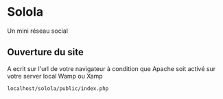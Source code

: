 # Solola
Un mini réseau social 

## Ouverture du site
A ecrit sur l'url de votre navigateur à condition que Apache soit activé sur votre server local Wamp ou Xamp
```sh
localhost/solola/public/index.php 
```